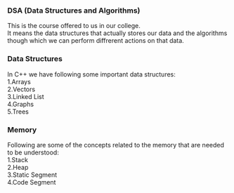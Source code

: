 ### DSA (Data Structures and Algorithms)
This is the course offered to us in our college.  
It means the data structures that actually stores our data and the algorithms though which we can perform diffrerent actions on that data.

### Data Structures
In C++ we have following some important data structures:  
1.Arrays  
2.Vectors  
3.Linked List  
4.Graphs  
5.Trees

### Memory
Following are some of the concepts related to the memory that are needed to be understood:  
1.Stack  
2.Heap  
3.Static Segment  
4.Code Segment  
